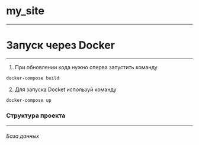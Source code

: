 ﻿# my_site

---

# Запуск через Docker

---
1. При обновлении кода нужно сперва запустить команду
```sh
docker-compose build
```
2. Для запуска Docket используй команду
```sh
docker-compose up
```

### Структура проекта

---

###### База данных

